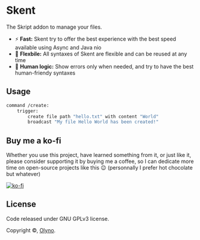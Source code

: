 # Skent

The Skript addon to manage your files.

 * ⚡ **Fast:** Skent try to offer the best experience with the best speed available using Async and Java nio
 * 💪 **Flexbile:** All syntaxes of Skent are flexible and can be reused at any time
 * 🧠 **Human logic:** Show errors only when needed, and try to have the best human-friendy syntaxes

## Usage

```vb
command /create:
    trigger:
        create file path "hello.txt" with content "World"
        broadcast "My file Hello World has been created!"
```

## Buy me a ko-fi

Whether you use this project, have learned something from it, or just like it, please consider supporting it by buying me a coffee, so I can dedicate more time on open-source projects like this 😉 (personnally I prefer hot chocolate but whatever)

[![ko-fi](https://www.ko-fi.com/img/githubbutton_sm.svg)](https://ko-fi.com/A0A31UA1J)

## License

Code released under GNU GPLv3 license.

Copyright ©, [Olyno](https://github.com/Olyno).
